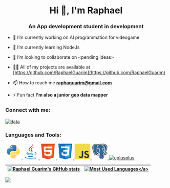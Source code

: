 <h1 align="center">Hi 👋, I'm Raphael</h1>

<h3 align="center">An App development student in development</h3>

- 🔭 I’m currently working on AI programmation for videogame

- 🌱 I’m currently learning NodeJs

- 👯 I’m looking to collaborate on <pending ideas\>

- 👨‍💻 All of my projects are available at [https://github.com/RaphaelGuarim](https://github.com/RaphaelGuarim)

- 📫 How to reach me **raphaguarim@gmail.com**

- ⚡ Fun fact **I'm also a junior geo data mapper**



<h3 align="left">Connect with me:</h3>
<p align="left">
<a href="https://www.linkedin.com/in/raphael-guarim-322b94243" target="blank"><img align="center" src="https://user-images.githubusercontent.com/36258159/210165581-1b36737f-bf9e-43f5-a897-d6208c3e51a8.png" alt="data" width="50" /></a>
</p>


<h3 align="left">Languages and Tools:</h3>

<p align="left">
  <a href="https://www.python.org/">
    <img src="https://raw.githubusercontent.com/devicons/devicon/master/icons/python/python-original.svg" alt="python" width="50" height="50"/>
  </a>
  <a href="https://www.java.com/fr/">
    <img src="https://raw.githubusercontent.com/devicons/devicon/master/icons/java/java-original.svg" alt="java" width="50" height="50"/>
  </a>
  <a href="https://fr.wikipedia.org/wiki/Hypertext_Markup_Language">
    <img src="https://raw.githubusercontent.com/devicons/devicon/master/icons/html5/html5-original.svg" alt="html5" width="50" height="50"/>
  </a>
  <a href="https://fr.wikipedia.org/wiki/Feuilles_de_style_en_cascade">
    <img src="https://raw.githubusercontent.com/devicons/devicon/master/icons/css3/css3-original.svg" alt="css3" width="50" height="50"/>
  </a>
  <a href="https://www.javascript.com/">
    <img src="https://raw.githubusercontent.com/devicons/devicon/master/icons/javascript/javascript-original.svg" alt="javascript" width="50" height="50"/>
  </a>
  <a href="https://www.postgresql.org/">
    <img src="https://raw.githubusercontent.com/devicons/devicon/master/icons/postgresql/postgresql-original.svg" alt="postgresql" width="50" height="50"/>
  </a>
  <a href="https://fr.wikipedia.org/wiki/C%2B%2B">
    <img src="https://cdn.jsdelivr.net/gh/devicons/devicon/icons/cplusplus/cplusplus-original.svg" alt="cplusplus" width="50" height="50"/>
  </a>
</p>


| <a href="https://github.com/RaphaelGuarim/github-readme-stats"> ![Raphael Guarim's GitHub stats](https://github-readme-stats.vercel.app/api?username=RaphaelGuarim&theme=dark&show_icons=true) </a> | <a href="https://github.com/RaphaelGuarim/github-readme-stats"> ![Most Used Languages](https://github-readme-stats.vercel.app/api/top-langs/?username=RaphaelGuarim&layout=compact&theme=dark&hide_border=true")</a> |
| ------------- | ------------- |


<img src="https://visitor-badge.glitch.me/badge?page_id=RaphaelGuarim.RaphaelGuarim">

